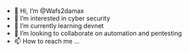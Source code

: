 - 👋 Hi, I’m @Wafs2damax
- 👀 I’m interested in cyber security
- 🌱 I’m currently learning devnet
- 💞️ I’m looking to collaborate on automation and pentesting
- 📫 How to reach me ...

<!---
Wafs2damax/Wafs2damax is a ✨ special ✨ repository because its `README.md` (this file) appears on your GitHub profile.
You can click the Preview link to take a look at your changes.
--->
